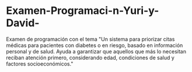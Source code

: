 # Examen-Programaci-n-Yuri-y-David-
Examen de programación con el tema "Un sistema para priorizar citas médicas para pacientes con diabetes o en riesgo, basado en información personal y de salud. Ayuda a garantizar que aquellos que más lo necesitan reciban atención primero, considerando edad, condiciones de salud y factores socioeconómicos."
